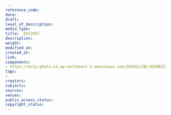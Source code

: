 ```yaml
---
reference_code: 
date: 
draft: 
level_of_description: 
media_type: 
title: _DSC2057
description: 
weight: 
modified_at: 
created_at: 
link: 
components:
- https://kctu-photo.s3.ap-northeast-2.amazonaws.com/2020년/2월/20200225_문중원+열사+문제해결+촉구+108배+2일차/_DSC2057.jpg
tags:
- 
creators: 
subjects: 
sources: 
venues: 
public_access_status: 
copyright_status: 
---
```

